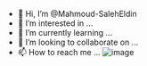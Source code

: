 - 👋 Hi, I’m @Mahmoud-SalehEldin
- 👀 I’m interested in ...
- 🌱 I’m currently learning ...
- 💞️ I’m looking to collaborate on ...
- 📫 How to reach me ...
![image](https://user-images.githubusercontent.com/45448948/169665189-ad16756e-01dd-41fe-9dfd-ecb2c282ba23.png)

<!---
Mahmoud-SalehEldin/Mahmoud-SalehEldin is a ✨ special ✨ repository because its `README.md` (this file) appears on your GitHub profile.
You can click the Preview link to take a look at your changes.
--->
